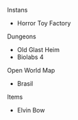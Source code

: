  Instans
 - Horror Toy Factory

 Dungeons
  - Old Glast Heim
  - Biolabs 4

  Open World Map
  - Brasil
  
 Items
 - Elvin Bow
